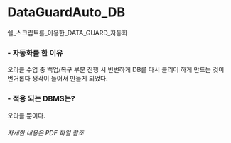 # DataGuardAuto_DB
쉘_스크립트를_이용한_DATA_GUARD_자동화

### - 자동화를 한 이유
오라클 수업 중 백업/복구 부분 진행 시 빈번하게 DB를 다시 클리어 하게 만드는 것이 번거롭다 생각이 들어서 만들게 되었다.

### - 적용 되는 DBMS는?
오라클 뿐이다.

###### 자세한 내용은 PDF 파일 참조
